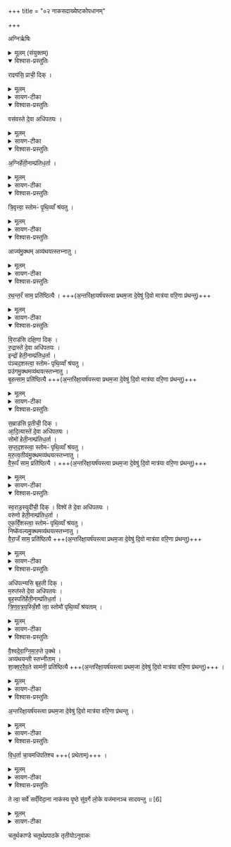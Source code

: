 +++
title = "०२ नाकसदाख्येष्टकोपधानम्"

+++

अग्निर्ऋषिः


<details><summary>मूलम् (संयुक्तम्)</summary>

[3]  
राज्ञ्य॑सि॒ प्राची॒ दिग्वस॑वस्ते दे॒वा अधि॑पतयो॒ऽग्निर्हे॑ती॒नाम्प्र॑तिध॒र्ता त्रि॒वृत्त्वा॒ स्तोमᳶ॑ पृथि॒व्याँ श्र॑य॒त्वाज्य॑मु॒क्थमव्य॑थयत्स्तभ्नातु रथन्त॒रँ साम॒ प्रति॑ष्ठित्यै वि॒राड॑सि दक्षि॒णा दिग्रु॒द्रास्ते॑ दे॒वा अधि॑पतय॒ इन्द्रो॑ हेती॒नाम्प्र॑तिध॒र्ता प॑ञ्चद॒शस्त्वा॒ स्तोमᳶ॑ पृथि॒व्याँ श्र॑यतु॒ प्रउ॑गमु॒क्थमव्य॑थयत्स्तभ्नातु बृ॒हत्साम॒ प्रति॑ष्ठित्यै स॒म्राड॑सि प्र॒तीची॒ दिक् [4]  आ॒दि॒त्यास्ते॑ दे॒वा अधि॑पतय॒स्सोमो॑ हेती॒नाम्प्र॑तिध॒र्ता स॑प्तद॒शस्त्वा॒ स्तोमᳶ॑ पृथि॒व्याँ श्र॑यतु मरुत्व॒तीय॑मु॒क्थमव्य॑थयत्स्तभ्नातु वैरू॒पँ साम॒ प्रति॑ष्ठित्यै स्व॒राड॒स्युदी॑ची॒ दिग्विश्वे॑ ते दे॒वा अधि॑पतयो॒ वरु॑णो हेती॒नाम्प्र॑तिध॒र्तैक॑विँ॒शस्त्वा॒ स्तोमᳶ॑ पृथि॒व्याँ श्र॑यतु॒ निष्के॑वल्यमु॒क्थमव्य॑थयत्स्तभ्नातु वैरा॒जँ साम॒ प्रति॑ष्ठित्या॒ अधि॑पत्न्यसि बृह॒ती दिङ्म॒रुत॑स्ते दे॒वा अधि॑पतयः [5]  बृह॒स्पति॑र्हेती॒नाम्प्र॑तिध॒र्ता त्रि॑णवत्रयस्त्रिँ॒शौ त्वा॒ स्तोमौ॑ पृथि॒व्याँ श्र॑यताव्ँवैश्वदेवाग्निमारु॒ते उ॒क्थे अव्य॑थयन्ती स्तभ्नीताँ शाक्वररैव॒ते साम॑नी॒ प्रति॑ष्ठित्या अ॒न्तरि॑क्षा॒यर्ष॑यस्त्वा प्रथम॒जा दे॒वेषु॑ दि॒वो मात्र॑या वरि॒णा प्र॑थन्तु विध॒र्ता चा॒यमधि॑पतिश्च॒ ते त्वा॒ सर्वे॑ सव्ँविदा॒ना नाक॑स्य पृ॒ष्ठे सु॑व॒र्गे लो॒के यज॑मानञ्च सादयन्तु ॥  
[6]  
</details>

<details open><summary>विश्वास-प्रस्तुतिः</summary>

राज्ञ्य॑सि॒ प्राची॒ दिक् ।
</details>

<details><summary>मूलम्</summary>

राज्ञ्य॑सि॒ प्राची॒ दिक् ।
</details>

<details><summary>सायण-टीका</summary>

२०४८ (अथ चतुर्थकाण्डे चतुर्थप्रपाठके द्वितीयोऽनुवाकः) ।  

प्रथमेऽनुवाके स्तोमभागाख्या इष्टका उक्ताः ।  
अथ द्वितीये नाकसदाख्या इष्टका अभिधीयन्ते ।  
कल्पः—“राज्ञ्यसि प्राची दिगिति पञ्च नाकसदः प्रतिदिशमेकां मध्ये” इति ।  
तत्र प्रथमामाह— राज्ञ्यसि प्राचीति ।  
हे इष्टके त्वं राज्ञी राजमाना प्राची दिक्तद्रूपाऽसि।   
</details>

<details open><summary>विश्वास-प्रस्तुतिः</summary>

वस॑वस्ते दे॒वा अधि॑पतयः ।
</details>

<details><summary>मूलम्</summary>

वस॑वस्ते दे॒वा अधि॑पतयः ।
</details>

<details><summary>सायण-टीका</summary>

ते तव वसवोऽष्टसंख्याका अधिपतयोऽधिकं पालयितारः ।   
</details>

<details open><summary>विश्वास-प्रस्तुतिः</summary>

अ॒ग्निर्हे॑ती॒नाम्प्र॑तिध॒र्ता ।
</details>

<details><summary>मूलम्</summary>

अ॒ग्निर्हे॑ती॒नाम्प्र॑तिध॒र्ता ।
</details>

<details><summary>सायण-टीका</summary>

अग्निस्तवोपद्रवकराणां हेतीनां परकीयायुधानां प्रतिधर्ता निराकर्ता ।   
</details>

<details open><summary>विश्वास-प्रस्तुतिः</summary>

त्रि॒वृत्त्वा॒ स्तोमᳶ॑ पृ॒थि॒व्याँ श्र॑यतु ।
</details>

<details><summary>मूलम्</summary>

त्रि॒वृत्त्वा॒ स्तोमᳶ॑ पृ॒थि॒व्याँ श्र॑यतु ।
</details>

<details><summary>सायण-टीका</summary>

योऽयं त्रिवृदाख्यः स्तोमः स त्वां पृथिव्यां स्थापयतु ।  
</details>

<details open><summary>विश्वास-प्रस्तुतिः</summary>

आज्य॑मु॒क्थम् अव्य॑थयत्स्तभ्नातु ।
</details>

<details><summary>मूलम्</summary>

आज्य॑मु॒क्थम् अव्य॑थयत्स्तभ्नातु ।
</details>

<details><summary>सायण-टीका</summary>

यदाज्यमुक्थमाज्यनामकं प्र वो देवायाग्नय इत्यादिकं शस्त्रमवस्थितं ( तत् ) त्वामब्यथयद्व्यथारहितां कुर्वत्स्तभ्नातु दृढी करोतु ।  
</details>

<details open><summary>विश्वास-प्रस्तुतिः</summary>

र॒थ॒न्त॒रँ साम॒ प्रति॑ष्ठित्यै ।  +++(अ॒न्तरि॑क्षा॒यर्ष॑यस्त्वा प्रथम॒जा दे॒वेषु॑ दि॒वो मात्र॑या वरि॒णा प्र॑थन्तु)+++
</details>

<details><summary>मूलम्</summary>

र॒थ॒न्त॒रँ साम॒ प्रति॑ष्ठित्यै ।  +++(अ॒न्तरि॑क्षा॒यर्ष॑यस्त्वा प्रथम॒जा दे॒वेषु॑ दि॒वो मात्र॑या वरि॒णा प्र॑थन्तु)+++
</details>

<details><summary>सायण-टीका</summary>

यद्रथंतरं साम तत्प्रतिष्ठत्यै तव चिरावस्थानाय भवतु ।  
एवभुत्तरेष्वषि मन्त्रेषु योज्यम् ।  
</details>

<details open><summary>विश्वास-प्रस्तुतिः</summary>

वि॒राड॑सि दक्षि॒णा दिक् ।  
रु॒द्रास्ते॑ दे॒वा अधि॑पतयः ।  
इन्द्रो॑ हेती॒नाम्प्र॑तिध॒र्ता ।  
प॑ञ्चद॒शस्त्वा॒ स्तोमᳶ॑ पृथि॒व्याँ श्र॑यतु ।  
प्रउ॑गमु॒क्थमव्य॑थयत्स्तभ्नातु  ।  
बृ॒हत्साम॒ प्रति॑ष्ठित्यै +++(अ॒न्तरि॑क्षा॒यर्ष॑यस्त्वा प्रथम॒जा दे॒वेषु॑ दि॒वो मात्र॑या वरि॒णा प्र॑थन्तु)+++
</details>

<details><summary>मूलम्</summary>

वि॒राड॑सि दक्षि॒णा दिक् ।  
रु॒द्रास्ते॑ दे॒वा अधि॑पतयः ।  
इन्द्रो॑ हेती॒नाम्प्र॑तिध॒र्ता ।  
प॑ञ्चद॒शस्त्वा॒ स्तोमᳶ॑ पृथि॒व्याँ श्र॑यतु ।  
प्रउ॑गमु॒क्थमव्य॑थयत्स्तभ्नातु  ।  
बृ॒हत्साम॒ प्रति॑ष्ठित्यै +++(अ॒न्तरि॑क्षा॒यर्ष॑यस्त्वा प्रथम॒जा दे॒वेषु॑ दि॒वो मात्र॑या वरि॒णा प्र॑थन्तु)+++
</details>

<details><summary>सायण-टीका</summary>

अथ द्वितीयं मन्त्रमाह— विराडसीति ।  
तत्तत्सामदेवतासंबन्धिनस्त्रिवृदादयः स्तोमास्ते च “समिधमा तिष्ठ” इत्यत्रैव व्याख्याताः ।  
वायुरग्रेगा इत्यादिकं शास्त्रं प्रउगम् ।  
</details>

<details open><summary>विश्वास-प्रस्तुतिः</summary>

स॒म्राड॑सि प्र॒तीची॒ दिक्  ।  
आ॒दि॒त्यास्ते॑ दे॒वा अधि॑पतयः  ।  
सोमो॑ हेती॒नाम्प्र॑तिध॒र्ता  ।  
स॒प्त॒द॒शस्त्वा॒ स्तोमᳶ॑ पृथि॒व्याँ श्र॑यतु ।    
म॒रु॒त्व॒तीय॑मु॒क्थमव्य॑थयत्स्तभ्नातु ।  
वै॒रू॒पँ साम॒ प्रति॑ष्ठित्यै । +++(अ॒न्तरि॑क्षा॒यर्ष॑यस्त्वा प्रथम॒जा दे॒वेषु॑ दि॒वो मात्र॑या वरि॒णा प्र॑थन्तु)+++
</details>

<details><summary>मूलम्</summary>

स॒म्राड॑सि प्र॒तीची॒ दिक्  ।  
आ॒दि॒त्यास्ते॑ दे॒वा अधि॑पतयः  ।  
सोमो॑ हेती॒नाम्प्र॑तिध॒र्ता  ।  
स॒प्त॒द॒शस्त्वा॒ स्तोमᳶ॑ पृथि॒व्याँ श्र॑यतु ।    
म॒रु॒त्व॒तीय॑मु॒क्थमव्य॑थयत्स्तभ्नातु ।  
वै॒रू॒पँ साम॒ प्रति॑ष्ठित्यै । +++(अ॒न्तरि॑क्षा॒यर्ष॑यस्त्वा प्रथम॒जा दे॒वेषु॑ दि॒वो मात्र॑या वरि॒णा प्र॑थन्तु)+++
</details>

<details><summary>सायण-टीका</summary>

अथ तृतीयं मन्त्रमाह— सम्राडसीति ।  
“आ त्वा रथं यथोतयः” इत्यादिकं मरुत्वदीयं शस्रम्।  
</details>

<details open><summary>विश्वास-प्रस्तुतिः</summary>

स्व॒राड॒स्युदी॑ची॒ दिक् ।
विश्वे॑ ते दे॒वा अधि॑पतयः ।   
वरु॑णो हेती॒नाम्प्र॑तिध॒र्ता ।  
ए॒क॒विँ॒शस्त्वा॒ स्तोमᳶ॑ पृथि॒व्याँ श्र॑यतु ।    
निष्के॑वल्यमु॒क्थमव्य॑थयत्स्तभ्नातु ।  
वै॒रा॒जँ  साम॒ प्रति॑ष्ठित्यै +++(अ॒न्तरि॑क्षा॒यर्ष॑यस्त्वा प्रथम॒जा दे॒वेषु॑ दि॒वो मात्र॑या वरि॒णा प्र॑थन्तु)+++
</details>

<details><summary>मूलम्</summary>

स्व॒राड॒स्युदी॑ची॒ दिक् ।
विश्वे॑ ते दे॒वा अधि॑पतयः ।   
वरु॑णो हेती॒नाम्प्र॑तिध॒र्ता ।  
ए॒क॒विँ॒शस्त्वा॒ स्तोमᳶ॑ पृथि॒व्याँ श्र॑यतु ।    
निष्के॑वल्यमु॒क्थमव्य॑थयत्स्तभ्नातु ।  
वै॒रा॒जँ  साम॒ प्रति॑ष्ठित्यै +++(अ॒न्तरि॑क्षा॒यर्ष॑यस्त्वा प्रथम॒जा दे॒वेषु॑ दि॒वो मात्र॑या वरि॒णा प्र॑थन्तु)+++
</details>

<details><summary>सायण-टीका</summary>

२०५० अथ चतुर्थं मन्त्रमाह— स्वराडस्युदीचीति ।  
“अभि त्वा शूर नोनुमः” इत्यादि निष्केवल्यम् ।   
</details>

<details open><summary>विश्वास-प्रस्तुतिः</summary>

अधि॑पत्न्यसि बृह॒ती दिक् ।  
म॒रुत॑स्ते दे॒वा अधि॑पतयः ।  
बृह॒स्पति॑र्हेती॒नाम्प्र॑तिध॒र्ता ।  
त्रि॒ण॒व॒त्र॒य॒स्त्रिँ॒शौ  त्वा॒ स्तोमौ॑ पृथि॒व्याँ श्र॑यताम् ।
</details>

<details><summary>मूलम्</summary>

अधि॑पत्न्यसि बृह॒ती दिक् ।  
म॒रुत॑स्ते दे॒वा अधि॑पतयः ।  
बृह॒स्पति॑र्हेती॒नाम्प्र॑तिध॒र्ता ।  
त्रि॒ण॒व॒त्र॒य॒स्त्रिँ॒शौ  त्वा॒ स्तोमौ॑ पृथि॒व्याँ श्र॑यताम् ।
</details>

<details><summary>सायण-टीका</summary>

अथ पञ्चमं मन्त्रमाह— अधिपत्न्यसीति ।  
अधिकं पालयित्र्यधिपत्नी ।  
बृहती दिक्प्रौढोर्ध्वा दिक्।  
</details>

<details open><summary>विश्वास-प्रस्तुतिः</summary>

वै॒श्वदे॒वा॒ग्नि॒मा॒रु॒ते उ॒क्थे ।  
अव्य॑थयन्ती स्तभ्नीताम्  ।  
शा॒क्व॒र॒रै॒व॒ते साम॑नी॒ प्रति॑ष्ठित्यै  +++(अ॒न्तरि॑क्षा॒यर्ष॑यस्त्वा प्रथम॒जा दे॒वेषु॑ दि॒वो मात्र॑या वरि॒णा प्र॑थन्तु)+++ ।
</details>

<details><summary>मूलम्</summary>

वै॒श्वदे॒वा॒ग्नि॒मा॒रु॒ते उ॒क्थे ।  
अव्य॑थयन्ती स्तभ्नीताम्  ।  
शा॒क्व॒र॒रै॒व॒ते साम॑नी॒ प्रति॑ष्ठित्यै  +++(अ॒न्तरि॑क्षा॒यर्ष॑यस्त्वा प्रथम॒जा दे॒वेषु॑ दि॒वो मात्र॑या वरि॒णा प्र॑थन्तु)+++ ।
</details>

<details><summary>सायण-टीका</summary>

“तत्संवितुर्वृणीमहे” इत्यादिकं शस्त्रं वैश्वदेवम्।  
“वैश्वनराय पृथुराजसे” इत्यादिकं शस्त्रमाग्निमारुतम् ।  
</details>

<details open><summary>विश्वास-प्रस्तुतिः</summary>

अ॒न्तरि॑क्षा॒यर्ष॑यस्त्वा प्रथम॒जा दे॒वेषु॑ दि॒वो मात्र॑या वरि॒णा प्र॑थन्तु ।  
</details>

<details><summary>मूलम्</summary>

अ॒न्तरि॑क्षा॒यर्ष॑यस्त्वा प्रथम॒जा दे॒वेषु॑ दि॒वो मात्र॑या वरि॒णा प्र॑थन्तु ।  
</details>

<details><summary>सायण-टीका</summary>

अथ सर्वेष्वपि मन्त्रेवनुषञ्चनीयं शेषमाह— अन्तरिक्षायेति ।   देवेषु मध्ये ये प्रथमजा ऋषयो नारदाद्याः ।   अत एव स्मर्यते—“देवर्षिर्नारदस्तथा’ इति ।   ते महर्षयस्त्वामिष्टकां दिवो मात्रयाऽऽका।   शस्य यत्परिमाणं तेन परिमाणेन प्रथन्तु विस्तारयन्तु ।   किमर्थम्, अन्तरिक्षार्थमन्तरिक्षं व्याप्तुमित्यर्थः ।   कीदृशेन परिमाणेन, वरिणा वरणीयेन ।   
</details>

<details open><summary>विश्वास-प्रस्तुतिः</summary>

वि॒ध॒र्ता  चा॒यमधि॑पतिश्च +++( प्रथेताम्)+++ ।  
</details>

<details><summary>मूलम्</summary>

वि॒ध॒र्ता  चा॒यमधि॑पतिश्च +++( प्रथेताम्)+++ ।  
</details>

<details><summary>सायण-टीका</summary>

न केवलमृषयः प्रथन्तु किंतु विधर्ता चायमधिपतिश्च योऽयमिष्टकानां निष्पादयिता यश्च पालकस्तावपि प्रथेताम् ।
</details>

<details open><summary>विश्वास-प्रस्तुतिः</summary>

ते त्वा॒ सर्वे॑ सव्ँविदा॒ना नाक॑स्य पृ॒ष्ठे सु॑व॒र्गे लो॒के यज॑मानञ्च सादयन्तु ॥   [6]  
</details>

<details><summary>मूलम्</summary>

ते त्वा॒ सर्वे॑ सव्ँविदा॒ना नाक॑स्य पृ॒ष्ठे सु॑व॒र्गे लो॒के यज॑मानञ्च सादयन्तु ॥   [6]  
</details>

<details><summary>सायण-टीका</summary>

तेन (च) महर्षयो विधर्ता चाधिपतिश्च सर्वे संविदानाः परस्परमैकमत्यं प्राप्ता नाकस्य पृष्ठे स्वर्गसदृशस्यास्य क्षेत्रस्योपरि त्वां सादयन्तु, यजमानं च स्वर्गे लोके सादयन्तु ।  

अत्र यान्युदाहृतानि शस्त्राणि तान्यश्वलायनो दर्शयति–
‘प्र वो देवायेत्याज्यमुपसंतनुयादिति वायुरग्रेगा यज्ञप्रीरिति सप्तानां पुरोरुचां तस्यास्तस्या उपरिष्टादृचमृचं शंसेद्वायवायाहि दर्शतेति सप्तऋचां द्वितीयां प्रउगे त्रिरितिमरुत्वतीयं शस्त्रं संसेदध्वर्यो र्शोसावोमिति माध्यदिने शस्त्रादिष्वाहाव आ त्वा रथं यथोतय इदं वासो सुतमन्ध इति मरुत्वतीयस्य प्रतिपदनुचराविति ।   
निष्के वल्यस्यामि त्वा शूर नोनुमोऽभि त्वा पूर्वपीतय इति प्रगाथौ स्तोत्रियानुरूपौ यदि रथंतरं पृष्ठमिति ।   तत्सवितुर्वृणीमहेऽद्या नो देव सवितरिति वैश्वदेवस्य प्रतिपदनुचराविति ।   स्वभ्यग्रमाग्निमारुतं तस्याऽषद्यां पच्छ ऋगावानं पच्छः शस्या चेद   २०५१ र्धर्चश इतरां संतानमुत्तमेन वचनेन वैश्वानराय पृथुपाजसे” इति ।  

राज्ञ्यसीत्यादिभिर्मन्त्रैः साध्यमुपधानं विधत्ते—  
“नाकसद्भिर्वैः दैवाः सुवर्गे लोकमायन्तन्नाकसदां नाकसत्त्वं यन्नाकसद उपदधाति नाकसीद्भरेव तद्यजमानः सुवर्गं लोकमेति” [सं. का. ५ प्र. ३ अ. ७] इति।  
नाकः स्वर्गः सद्यते प्राप्यते यैर्मन्त्रैस्ते नाकसदः ।   तथा च मन्त्रल्लिङ्गम्—
“नाकस्य पृष्ठे सुवर्गे लोके यजमानं च सादयन्तु” इति ।   एतैर्मेन्त्रैरुपधेया इष्टका अपि नाकसदः ।   यस्मात्ताभिर्देवाः स्वर्गं गतास्तस्मान्नाकसदिति नाम संपन्नम् ।   तदुपधानेन यजमानः स्वर्गं लोकं प्राप्नोति।  
दुःखनिवारकत्वेन तदुषधानं प्रशंसति—   
“सुवर्गो वै लोको नाको यस्यैता उपधीयन्ते नास्पा अकं भवति” (सं. का. ५ प्र. ३ अ. ७) इति।  
कं सुखमकं दुःखं न विद्यते दुःखं यत्र सोऽयं नाकः, स्वर्गश्च तादृशः ।   ततो नाकसदुपधानेन यजमानस्य दुःख न भवति ।  
पुनरपि स्थानसंपादकत्वेन प्रशंसति—  
“यजमानायतनं वै नाकसदो यन्नाकसद उपदधात्यायतनमेव तद्यजमानः कुरुते” [सं. का. ५ प्र. ३ अ. ७] इति।  
पृष्ठस्तोत्रसंबन्धितेजोरूपत्वेन पुनः प्रशंसति—  
“पृष्ठानां वा एतत्तेजः संभृतं यन्नाकसदो यन्नाकसद उषादधाति पृष्ठानामवे तेजोऽव रुन्धे” (सं. का. ५ प्र. ३ अ. ७) इति।  
अथ विनियोगसंग्रहः—
राज्ञी नाकसदः पञ्च सर्वशेषोऽन्तरित्ययम् ॥  

२०५२ इति श्रीमत्सायणाचार्यविरचिते माधवीये वेदार्थप्रकाशे कृष्णयजुर्वेदीयतैत्तिरीयसंहिताभाष्ये चतुर्थकाण्डे चतुर्थप्रपाठके द्वितीयोऽनुवाकः ॥  १ ॥    
</details>

चतुर्थकाण्डे चतुर्थप्रपाठके तृतीयोऽनुवाकः
